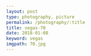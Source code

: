 ```yaml
---
layout: post
type: photography, picture
permalink: /photography/:title
title: vegas-70
date: 2018-01-08
keyword: vegas
imgpath: 70.jpg
---
```



